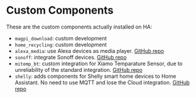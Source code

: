 # Custom Components

These are the custom components actually installed on HA:

* `magpi_download`: custom development
* `home_recycling`: custom development
* `alexa_media`: use Alexa devices as media player. [GitHub repo](https://github.com/custom-components/alexa_media_player)
* `sonoff`: integrate Sonoff devices. [GitHub repo](https://github.com/peterbuga/HASS-sonoff-ewelink)
* `mitemp_bt`: custom integration for Xiamo Temparature Sensor, due to unreliability of the standard integration. [GitHub repo](https://github.com/custom-components/sensor.mitemp_bt)
* `shelly`: adds components for Shelly smart home devices to Home Assistant. No need to use MQTT and lose the Cloud integration. [GitHub repo](https://github.com/StyraHem/ShellyForHASS)
